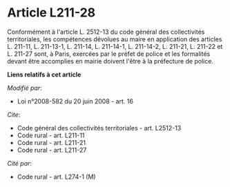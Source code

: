 # Article L211-28

Conformément à l'article L. 2512-13 du code général des collectivités territoriales, les compétences dévolues au maire en
application des articles L. 211-11, L. 211-13-1, L. 211-14, L. 211-14-1, L. 211-14-2, 
L. 211-21, L. 211-22 et L. 211-27 sont, à Paris, exercées par le préfet de police et les formalités devant être accomplies en
mairie doivent l'être à la préfecture de police.

**Liens relatifs à cet article**

_Modifié par_:

  - Loi n°2008-582 du 20 juin 2008 - art. 16

_Cite_:

  - Code général des collectivités territoriales - art. L2512-13
  - Code rural - art. L211-11
  - Code rural - art. L211-21
  - Code rural - art. L211-27

_Cité par_:

  - Code rural - art. L274-1 (M)
